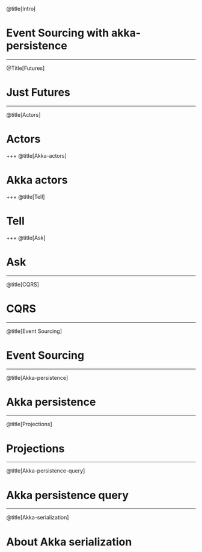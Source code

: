 @title[Intro]
# Event Sourcing with akka-persistence

---
@Title[Futures]
# Just Futures

---
@title[Actors]
# Actors

+++
@title[Akka-actors]
# Akka actors
 
+++
@title[Tell]
# Tell

+++
@title[Ask]
# Ask
 
---
@title[CQRS]
# CQRS

---
@title[Event Sourcing]
# Event Sourcing

---
@title[Akka-persistence]
# Akka persistence

---
@title[Projections]
# Projections

---
@title[Akka-persistence-query]
# Akka persistence query

---
@title[Akka-serialization]
# About Akka serialization
